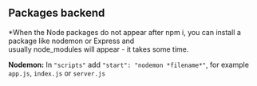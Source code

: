 ## Packages backend

*When the Node packages do not appear after npm i, you can install a package like nodemon or Express and  
usually node_modules will appear - it takes some time.

**Nodemon:**
In `"scripts"` add `"start": "nodemon *filename*"`, for example `app.js`, `index.js` or `server.js`  

